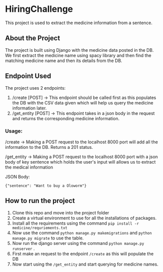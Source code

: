 # HiringChallenge

This project is used to extract the medicine information from a sentence.

## About the Project

The project is built using Django with the medicine data posted in the DB. We first extract the medicine name using spacy library and then find the matching 
medicine name and then its details from the DB.

## Endpoint Used

The project uses 2 endpoints:

1. /create [POST] -> This endpoint should be called first as this populates the DB with the CSV data given which will help us query the medicine information later.
2. /get_entity [POST] -> This endpoint takes in a json body in the request and returns the corresponding medicine information.

### Usage:
/create -> Making a POST request to the localhost 8000 port will add all the information to the DB. Returns a 201 status.

/get_entity -> Making a POST request to the localhost 8000 port with a json body of key sentence which holds the user's input will allows us to extract the medical information
 
 JSON Body:
              
```
{"sentence": "Want to buy a Oloworm"}
```

## How to run the project

1. Clone this repo and move into the project folder
2. Create a virtual environment to use for all the installations of packages.
3. Install all the requirements using the command ``` pip install -r medicine/requriements.txt ```
4. Now use the command ``` python manage.py makemigrations ``` and ``` python manage.py migrate ``` to use the table.
5. Now run the django server using the command ``` python manage.py runserver ``` .
6. First make an request to the endpoint ``` /create ``` as this will populate the DB
7. Now start using the ``` /get_entity ``` and start querying for medicine names.
  

